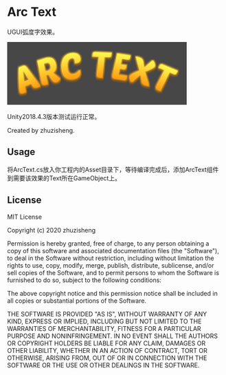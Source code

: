# Arc Text
UGUI弧度字效果。

![image](https://github.com/kolazhu/ArcText/blob/main/image.png)

Unity2018.4.3版本测试运行正常。

Created by zhuzisheng.

## Usage

将ArcText.cs放入你工程内的Asset目录下，等待编译完成后，添加ArcText组件到需要该效果的Text所在GameObject上。

## License

MIT License

Copyright (c) 2020 zhuzisheng

Permission is hereby granted, free of charge, to any person obtaining a copy
of this software and associated documentation files (the "Software"), to deal
in the Software without restriction, including without limitation the rights
to use, copy, modify, merge, publish, distribute, sublicense, and/or sell
copies of the Software, and to permit persons to whom the Software is
furnished to do so, subject to the following conditions:

The above copyright notice and this permission notice shall be included in all
copies or substantial portions of the Software.

THE SOFTWARE IS PROVIDED "AS IS", WITHOUT WARRANTY OF ANY KIND, EXPRESS OR
IMPLIED, INCLUDING BUT NOT LIMITED TO THE WARRANTIES OF MERCHANTABILITY,
FITNESS FOR A PARTICULAR PURPOSE AND NONINFRINGEMENT. IN NO EVENT SHALL THE
AUTHORS OR COPYRIGHT HOLDERS BE LIABLE FOR ANY CLAIM, DAMAGES OR OTHER
LIABILITY, WHETHER IN AN ACTION OF CONTRACT, TORT OR OTHERWISE, ARISING FROM,
OUT OF OR IN CONNECTION WITH THE SOFTWARE OR THE USE OR OTHER DEALINGS IN THE
SOFTWARE.
